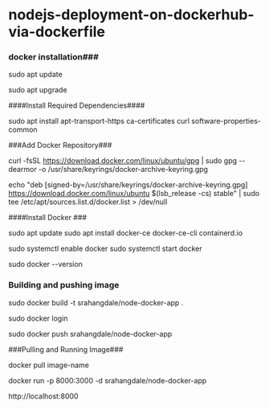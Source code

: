 # nodejs-deployment-on-dockerhub-via-dockerfile

### docker installation###

sudo apt update

sudo apt upgrade

####Install Required Dependencies####

sudo apt install apt-transport-https ca-certificates curl software-properties-common

###Add Docker Repository###

curl -fsSL https://download.docker.com/linux/ubuntu/gpg | sudo gpg --dearmor -o /usr/share/keyrings/docker-archive-keyring.gpg

echo "deb [signed-by=/usr/share/keyrings/docker-archive-keyring.gpg] https://download.docker.com/linux/ubuntu $(lsb_release -cs) stable" | sudo tee /etc/apt/sources.list.d/docker.list > /dev/null

 ####Install Docker ###
 
sudo apt update
sudo apt install docker-ce docker-ce-cli containerd.io

sudo systemctl enable docker
sudo systemctl start docker

sudo docker --version

### Building and pushing image ####

sudo docker build -t srahangdale/node-docker-app .

sudo docker login

sudo docker push srahangdale/node-docker-app

###Pulling and Running Image###

docker pull image-name

docker run -p 8000:3000 -d srahangdale/node-docker-app

http://localhost:8000


